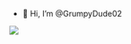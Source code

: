 - 👋 Hi, I’m @GrumpyDude02


<img src="https://github-readme-stats.vercel.app/api/top-langs?username=GrumpyDude02"/>
